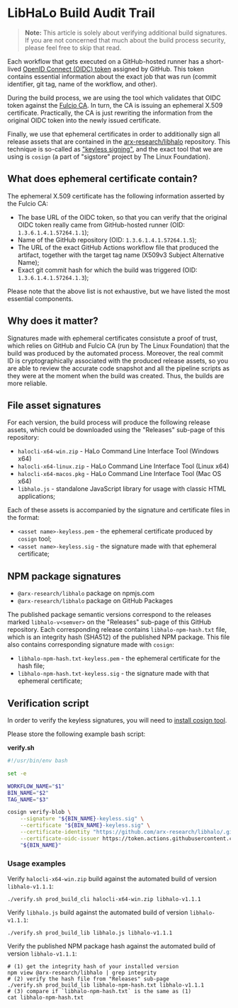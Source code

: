 # LibHaLo Build Audit Trail

> **Note:** This article is solely about verifying additional build signatures. If you are not concerned that much about the build process security, please feel free to skip that read.

Each workflow that gets executed on a GitHub-hosted runner has a short-lived [OpenID Connect (OIDC) token](https://docs.github.com/en/actions/deployment/security-hardening-your-deployments/about-security-hardening-with-openid-connect) assigned by GitHub.
This token contains essential information about the exact job that was run (commit identifier, git tag, name of the workflow, and other).

During the build process, we are using the tool which validates that OIDC token against the [Fulcio CA](https://www.chainguard.dev/unchained/a-fulcio-deep-dive).
In turn, the CA is issuing an ephemeral X.509 certificate. Practically, the CA is just rewriting the information from the original OIDC token into the newly issued certificate.

Finally, we use that ephemeral certificates in order to additionally sign all release assets that are contained in the [arx-research/libhalo](https://github.com/arx-research/libhalo) repository. This technique is so-called as ["keyless signing"](https://www.chainguard.dev/unchained/zero-friction-keyless-signing-with-github-actions), and the exact tool that we are using is `cosign` (a part of "sigstore" project by The Linux Foundation).

## What does ephemeral certificate contain?

The ephemeral X.509 certificate has the following information asserted by the Fulcio CA:

* The base URL of the OIDC token, so that you can verify that the original OIDC token really came from GitHub-hosted runner (OID: `1.3.6.1.4.1.57264.1.1`);
* Name of the GitHub repository (OID: `1.3.6.1.4.1.57264.1.5`);
* The URL of the exact GitHub Actions workflow file that produced the artifact, together with the target tag name (X509v3 Subject Alternative Name);
* Exact git commit hash for which the build was triggered (OID: `1.3.6.1.4.1.57264.1.3`);

Please note that the above list is not exhaustive, but we have listed the most essential components.

## Why does it matter?

Signatures made with ephemeral certificates consistute a proof of trust, which relies on GitHub and Fulcio CA (run by The Linux Foundation)
that the build was produced by the automated process. Moreover, the real commit ID is cryptographically associated with 
the produced release assets, so you are able to review the accurate code snapshot and all the pipeline scripts as they were
at the moment when the build was created. Thus, the builds are more reliable.

## File asset signatures

For each version, the build process will produce the following release assets, which could be downloaded
using the "Releases" sub-page of this repository:

* `halocli-x64-win.zip` - HaLo Command Line Interface Tool (Windows x64)
* `halocli-x64-linux.zip` - HaLo Command Line Interface Tool (Linux x64)
* `halocli-x64-macos.pkg` - HaLo Command Line Interface Tool (Mac OS x64)
* `libhalo.js` - standalone JavaScript library for usage with classic HTML applications;

Each of these assets is accompanied by the signature and certificate files in the format:

* `<asset name>-keyless.pem` - the ephemeral certificate produced by `cosign` tool;
* `<asset name>-keyless.sig` - the signature made with that ephemeral certificate;

## NPM package signatures

* `@arx-research/libhalo` package on npmjs.com
* `@arx-research/libhalo` package on GitHub Packages

The published package semantic versions correspond to the releases marked `libhalo-v<semver>` on the "Releases" sub-page of this GitHub repository.
Each corresponding release contains `libhalo-npm-hash.txt` file, which is an integrity hash (SHA512) of the published NPM package. This file also contains corresponding
signature made with `cosign`:

* `libhalo-npm-hash.txt-keyless.pem` - the ephemeral certificate for the hash file;
* `libhalo-npm-hash.txt-keyless.sig` - the signature made with that ephemeral certificate;

## Verification script
In order to verify the keyless signatures, you will need to [install cosign tool](https://docs.sigstore.dev/cosign/installation/).

Please store the following example bash script:

**verify.sh**
```bash
#!/usr/bin/env bash

set -e

WORKFLOW_NAME="$1"
BIN_NAME="$2"
TAG_NAME="$3"

cosign verify-blob \
    --signature "${BIN_NAME}-keyless.sig" \
    --certificate "${BIN_NAME}-keyless.sig" \
    --certificate-identity "https://github.com/arx-research/libhalo/.github/workflows/${WORKFLOW_NAME}.yml@refs/tags/${TAG_NAME}" \
    --certificate-oidc-issuer https://token.actions.githubusercontent.com \
    "${BIN_NAME}"
```

### Usage examples
Verify `halocli-x64-win.zip` build against the automated build of version `libhalo-v1.1.1`:
```
./verify.sh prod_build_cli halocli-x64-win.zip libhalo-v1.1.1
```

Verify `libhalo.js` build against the automated build of version `libhalo-v1.1.1`:
```
./verify.sh prod_build_lib libhalo.js libhalo-v1.1.1
```

Verify the published NPM package hash against the automated build of version `libhalo-v1.1.1`:
```
# (1) get the integrity hash of your installed version
npm view @arx-research/libhalo | grep integrity
# (2) verify the hash file from "Releases" sub-page
./verify.sh prod_build_lib libhalo-npm-hash.txt libhalo-v1.1.1
# (3) compare if `libhalo-npm-hash.txt` is the same as (1)
cat libhalo-npm-hash.txt
```
